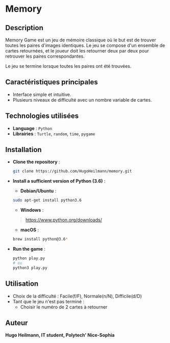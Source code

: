 # Memory

## Description

Memory Game est un jeu de mémoire classique où le but est de trouver toutes les paires d'images identiques. Le jeu se compose d'un ensemble de cartes retournées, et le joueur doit les retourner deux par deux pour retrouver les paires correspondantes.

Le jeu se termine lorsque toutes les paires ont été trouvées.

## Caractéristiques principales

- Interface simple et intuitive.
- Plusieurs niveaux de difficulté avec un nombre variable de cartes.

## Technologies utilisées

- **Language** : `Python`</br>
- **Librairies** : `Turtle`, `random`, `time`, `pygame`

## Installation

- **Clone the repository** :
    ```bash
    git clone https://github.com/HugoHeilmann/memory.git
    ```

- **Install a sufficient version of Python (3.6)** :
    - **Debian/Ubuntu** : 
    ```bash
    sudo apt-get install python3.6
    ```
    - **Windows** :
    >https://www.python.org/downloads/
    - **macOS** :
    ```bash
    brew install python@3.6*
    ```

- **Run the game** :
    ```bash
    python play.py
    # ou
    python3 play.py
    ```


## Utilisation

- Choix de la difficulté : Facile(f/F), Normale(n/N), Difficile(d/D)
- Tant que le jeu n'est pas terminé :
    - Choisir le numéro de 2 cartes à retourner

## Auteur

**Hugo Heilmann, IT student, Polytech' Nice-Sophia**